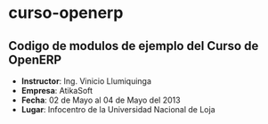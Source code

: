 curso-openerp
=============

Codigo de modulos de ejemplo del Curso de OpenERP
-------------------------------------------------

* <strong>Instructor</strong>: Ing. Vinicio Llumiquinga
* <strong>Empresa</strong>: AtikaSoft
* <strong>Fecha</strong>: 02 de Mayo al 04 de Mayo del 2013
* <strong>Lugar</strong>: Infocentro de la Universidad Nacional de Loja
